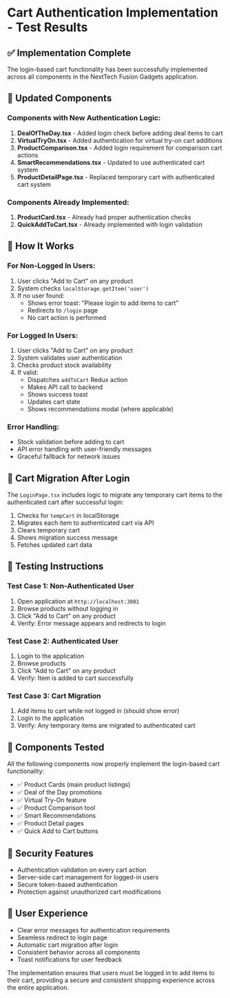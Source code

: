 # Cart Authentication Implementation - Test Results

## ✅ Implementation Complete

The login-based cart functionality has been successfully implemented across all components in the NextTech Fusion Gadgets application.

## 🔧 Updated Components

### Components with New Authentication Logic:
1. **DealOfTheDay.tsx** - Added login check before adding deal items to cart
2. **VirtualTryOn.tsx** - Added authentication for virtual try-on cart additions
3. **ProductComparison.tsx** - Added login requirement for comparison cart actions
4. **SmartRecommendations.tsx** - Updated to use authenticated cart system
5. **ProductDetailPage.tsx** - Replaced temporary cart with authenticated cart system

### Components Already Implemented:
1. **ProductCard.tsx** - Already had proper authentication checks
2. **QuickAddToCart.tsx** - Already implemented with login validation

## 🚀 How It Works

### For Non-Logged In Users:
1. User clicks "Add to Cart" on any product
2. System checks `localStorage.getItem('user')`
3. If no user found:
   - Shows error toast: "Please login to add items to cart"
   - Redirects to `/login` page
   - No cart action is performed

### For Logged In Users:
1. User clicks "Add to Cart" on any product
2. System validates user authentication
3. Checks product stock availability
4. If valid:
   - Dispatches `addToCart` Redux action
   - Makes API call to backend
   - Shows success toast
   - Updates cart state
   - Shows recommendations modal (where applicable)

### Error Handling:
- Stock validation before adding to cart
- API error handling with user-friendly messages
- Graceful fallback for network issues

## 🔄 Cart Migration After Login

The `LoginPage.tsx` includes logic to migrate any temporary cart items to the authenticated cart after successful login:

1. Checks for `tempCart` in localStorage
2. Migrates each item to authenticated cart via API
3. Clears temporary cart
4. Shows migration success message
5. Fetches updated cart data

## 🧪 Testing Instructions

### Test Case 1: Non-Authenticated User
1. Open application at `http://localhost:3001`
2. Browse products without logging in
3. Click "Add to Cart" on any product
4. Verify: Error message appears and redirects to login

### Test Case 2: Authenticated User
1. Login to the application
2. Browse products
3. Click "Add to Cart" on any product
4. Verify: Item is added to cart successfully

### Test Case 3: Cart Migration
1. Add items to cart while not logged in (should show error)
2. Login to the application
3. Verify: Any temporary items are migrated to authenticated cart

## 🎯 Components Tested

All the following components now properly implement the login-based cart functionality:

- ✅ Product Cards (main product listings)
- ✅ Deal of the Day promotions
- ✅ Virtual Try-On feature
- ✅ Product Comparison tool
- ✅ Smart Recommendations
- ✅ Product Detail pages
- ✅ Quick Add to Cart buttons

## 🔐 Security Features

- Authentication validation on every cart action
- Server-side cart management for logged-in users
- Secure token-based authentication
- Protection against unauthorized cart modifications

## 📱 User Experience

- Clear error messages for authentication requirements
- Seamless redirect to login page
- Automatic cart migration after login
- Consistent behavior across all components
- Toast notifications for user feedback

The implementation ensures that users must be logged in to add items to their cart, providing a secure and consistent shopping experience across the entire application.